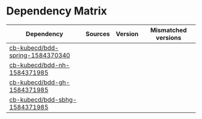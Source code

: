 # Dependency Matrix

Dependency | Sources | Version | Mismatched versions
---------- | ------- | ------- | -------------------
[cb-kubecd/bdd-spring-1584370340](https://github.com/cb-kubecd/bdd-spring-1584370340.git) |  | []() | 
[cb-kubecd/bdd-nh-1584371985](https://github.com/cb-kubecd/bdd-nh-1584371985.git) |  | []() | 
[cb-kubecd/bdd-gh-1584371985](https://github.com/cb-kubecd/bdd-gh-1584371985.git) |  | []() | 
[cb-kubecd/bdd-sbhg-1584371985](https://github.com/cb-kubecd/bdd-sbhg-1584371985.git) |  | []() | 
